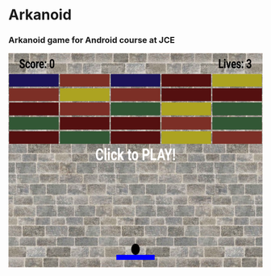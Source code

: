 # Arkanoid
### Arkanoid game for Android course at JCE


<img src ="https://github.com/AlonSchwartz/Arkanoid/blob/master/Arkanoid%20screen.png" width="650" height="425" />
